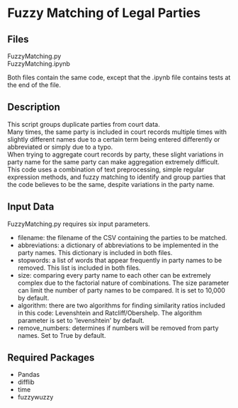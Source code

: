 # Fuzzy Matching of Legal Parties
## Files
FuzzyMatching.py  
FuzzyMatching.ipynb

Both files contain the same code, except that the .ipynb file contains tests at the end of the file.

## Description
This script groups duplicate parties from court data.  
Many times, the same party is included in court records multiple times with slightly different names due to a certain term being entered differently or abbreviated or simply due to a typo.  
When trying to aggregate court records by party, these slight variations in party name for the same party can make aggregation extremely difficult.  
This code uses a combination of text preprocessing, simple regular expression methods, and fuzzy matching to identify and group parties that the code believes to be the same, despite variations in the party name.

## Input Data
FuzzyMatching.py requires six input parameters.
  - filename: the filename of the CSV containing the parties to be matched.
  - abbreviations: a dictionary of abbreviations to be implemented in the party names. This dictionary is included in both files.
  - stopwords: a list of words that appear frequently in party names to be removed. This list is included in both files.
  - size: comparing every party name to each other can be extremely complex due to the factorial nature of combinations. The size parameter can limit the number of party names to be compared. It is set to 10,000 by default.
  - algorithm: there are two algorithms for finding similarity ratios included in this code: Levenshtein and Ratcliff/Obershelp. The algorithm parameter is set to 'levenshtein' by default.
  - remove_numbers: determines if numbers will be removed from party names. Set to True by default.

## Required Packages
  - Pandas
  - difflib
  - time
  - fuzzywuzzy
